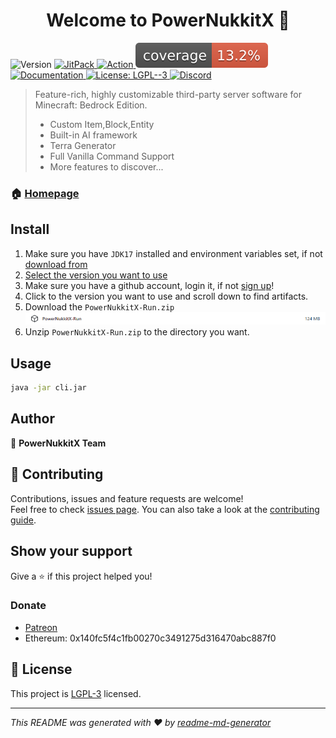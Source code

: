 <h1 align="center">Welcome to PowerNukkitX 👋</h1>
<p>
  <img alt="Version" src="https://img.shields.io/badge/version-2.0.0-blue.svg?cacheSeconds=2592000" />
  <a href="https://jitpack.io/#PowerNukkitX/PowerNukkitX" target="_blank">
    <img alt="JitPack" src="https://jitpack.io/v/PowerNukkitX/PowerNukkitX.svg" />
  </a>
  <a href="https://github.com/PowerNukkitX/PowerNukkitX/actions?query=branch%3Amaster+is%3Asuccess" target="_blank">
    <img alt="Action" src="https://github.com/PowerNukkitX/PowerNukkitX/actions/workflows/maven.yml/badge.svg?branch=master" />
  </a>
  <img alt="Coverage" src=".github/badges/jacoco.svg" />
  <a href="https://pnx-wiki.pages.dev" target="_blank">
    <img alt="Documentation" src="https://img.shields.io/badge/documentation-yes-brightgreen.svg" />
  </a>
  <a href="https://www.gnu.org/licenses/lgpl-3.0.html" target="_blank">
    <img alt="License: LGPL--3" src="https://img.shields.io/badge/License-LGPL--3-yellow.svg" />
  </a>
  <a href="https://discord.com/invite/XXus4FB6qf">
    <img src="https://img.shields.io/discord/944227466912870410?label=discord&color=7289DA&logo=discord" alt="Discord" />
  </a>
</p>

> Feature-rich, highly customizable third-party server software for Minecraft: Bedrock Edition.  
> - Custom Item,Block,Entity
> - Built-in AI framework
> - Terra Generator
> - Full Vanilla Command Support
> - More features to discover...

### 🏠 [Homepage](https://v2.powernukkitx.com/)

## Install
1. Make sure you have `JDK17` installed and environment variables set, if not [download from](https://www.graalvm.org/downloads)
2. [Select the version you want to use](https://github.com/PowerNukkitX/PowerNukkitX/actions?query=branch%3Amaster+is%3Asuccess)
3. Make sure you have a github account, login it, if not [sign up](https://docs.github.com/en/get-started/start-your-journey/creating-an-account-on-github)!
4. Click to the version you want to use and scroll down to find artifacts.
5. Download the `PowerNukkitX-Run.zip`  
[![img.png](.github/img/003.png)](https://github.com/PowerNukkitX/PowerNukkitX/actions?query=branch%3Amaster+is%3Asuccess)
6. Unzip `PowerNukkitX-Run.zip` to the directory you want.

## Usage
```sh
java -jar cli.jar
```

## Author

👤 **PowerNukkitX Team**

## 🤝 Contributing

Contributions, issues and feature requests are welcome!<br />Feel free to
check [issues page](https://github.com/PowerNukkitX/PowerNukkitX/issues). You can also take a look at
the [contributing guide](.github/CONTRIBUTING.md).

## Show your support

Give a ⭐️ if this project helped you!  

### Donate
- [Patreon](https://www.patreon.com/coolloong)
- Ethereum: 0x140fc5f4c1fb00270c3491275d316470abc887f0
## 📝 License

This project is [LGPL-3](https://www.gnu.org/licenses/lgpl-3.0.html) licensed.

***
_This README was generated with ❤️ by [readme-md-generator](https://github.com/kefranabg/readme-md-generator)_
